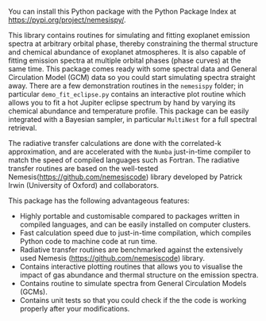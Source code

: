 You can install this Python package with the Python Package Index at https://pypi.org/project/nemesispy/. 

This library contains routines for simulating and fitting
exoplanet emission spectra at arbitrary orbital phase,
thereby constraining the thermal structure and chemical
abundance of exoplanet atmospheres. It is also capable
of fitting emission spectra at multiple orbital phases
(phase curves) at the same time. This package
comes ready with some spectral data and General Circulation
Model (GCM) data so you could start simulating spectra
straight away. There are a few demonstration routines in
the `nemesispy` folder; in particular `demo_fit_eclipse.py`
contains an interactive plot routine which allows you
to fit a hot Jupiter eclipse spectrum by hand by varying
its chemical abundance and temperature profile. This package
can be easily integrated with a Bayesian sampler, in particular
`MultiNest` for a full spectral retrieval.

The radiative transfer calculations are done with the
correlated-k approximation, and are accelerated with the
`Numba` just-in-time compiler to match the speed of
compiled languages such as Fortran. The radiative transfer
routines are based on the well-tested Nemesis(https://github.com/nemesiscode) library developed
by Patrick Irwin (University of Oxford) and collaborators.

This package has the following advantageous features:

* Highly portable and customisable compared
  to packages written in compiled languages, and
  can be easily installed on computer clusters.
* Fast calculation speed due to just-in-time
  compilation, which compiles Python code to machine
  code at run time.
* Radiative transfer routines are benchmarked against
  the extensively used Nemesis (https://github.com/nemesiscode) library.
* Contains interactive plotting routines that allows you
  to visualise the impact of gas abundance and thermal
  structure on the emission spectra.
* Contains routine to simulate spectra from General
  Circulation Models (GCMs).
* Contains unit tests so that you could check if the
  the code is working properly after your modifications.
